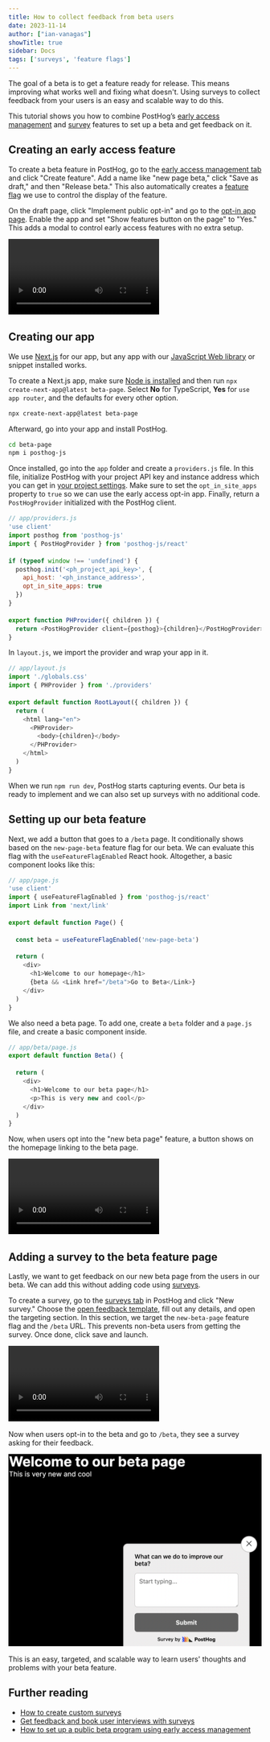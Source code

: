 ```yaml
---
title: How to collect feedback from beta users
date: 2023-11-14
author: ["ian-vanagas"]
showTitle: true
sidebar: Docs
tags: ['surveys', 'feature flags']
---
```


The goal of a beta is to get a feature ready for release. This means improving what works well and fixing what doesn't. Using surveys to collect feedback from your users is an easy and scalable way to do this.

This tutorial shows you how to combine PostHog’s [early access management](/docs/feature-flags/early-access-feature-management) and [survey](/docs/surveys) features to set up a beta and get feedback on it.

## Creating an early access feature

To create a beta feature in PostHog, go to the [early access management tab](https://app.posthog.com/early_access_features) and click "Create feature". Add a name like "new page beta," click "Save as draft," and then "Release beta." This also automatically creates a [feature flag](/docs/feature-flags) we use to control the display of the feature.

On the draft page, click "Implement public opt-in" and go to the [opt-in app page](https://app.posthog.com/project/apps/574). Enable the app and set "Show features button on the page" to "Yes." This adds a modal to control early access features with no extra setup.

![Creating beta feature video](../images/tutorials/beta-feedback/beta.mp4)

## Creating our app

We use [Next.js](/docs/libraries/next-js) for our app, but any app with our [JavaScript Web library](/docs/libraries/js) or snippet installed works. 

To create a Next.js app, make sure [Node is installed](https://nodejs.dev/en/learn/how-to-install-nodejs/) and then run `npx create-next-app@latest beta-page`. Select **No** for TypeScript, **Yes** for `use app router`, and the defaults for every other option.

```bash
npx create-next-app@latest beta-page
```

Afterward, go into your app and install PostHog.

```bash
cd beta-page
npm i posthog-js
```

Once installed, go into the `app` folder and create a `providers.js` file. In this file, initialize PostHog with your project API key and instance address which you can get in [your project settings](https://app.posthog.com/project/settings). Make sure to set the `opt_in_site_apps` property to `true` so we can use the early access opt-in app. Finally, return a `PostHogProvider` initialized with the PostHog client.

```js
// app/providers.js
'use client'
import posthog from 'posthog-js'
import { PostHogProvider } from 'posthog-js/react'

if (typeof window !== 'undefined') {
  posthog.init('<ph_project_api_key>', {
    api_host: '<ph_instance_address>',
    opt_in_site_apps: true
  })
}

export function PHProvider({ children }) {
  return <PostHogProvider client={posthog}>{children}</PostHogProvider>
}
```

In `layout.js`, we import the provider and wrap your app in it. 

```js
// app/layout.js
import './globals.css'
import { PHProvider } from './providers'

export default function RootLayout({ children }) {
  return (
    <html lang="en">
      <PHProvider>
        <body>{children}</body>
      </PHProvider>
    </html>
  )
}
```

When we run `npm run dev`, PostHog starts capturing events. Our beta is ready to implement and we can also set up surveys with no additional code. 

## Setting up our beta feature

Next, we add a button that goes to a `/beta` page. It conditionally shows based on the `new-page-beta` feature flag for our beta. We can evaluate this flag with the `useFeatureFlagEnabled` React hook. Altogether, a basic component looks like this:

```js
// app/page.js
'use client'
import { useFeatureFlagEnabled } from 'posthog-js/react'
import Link from 'next/link'

export default function Page() {

  const beta = useFeatureFlagEnabled('new-page-beta')

  return (
    <div>
      <h1>Welcome to our homepage</h1>
      {beta && <Link href="/beta">Go to Beta</Link>}
    </div>
  )
}
```

We also need a beta page. To add one, create a `beta` folder and a `page.js` file, and create a basic component inside. 

```js
// app/beta/page.js
export default function Beta() {
  
  return (
    <div>
      <h1>Welcome to our beta page</h1>
      <p>This is very new and cool</p>
    </div>
  )
}
```

Now, when users opt into the "new beta page" feature, a button shows on the homepage linking to the beta page.

![Opting into beta video](../images/tutorials/beta-feedback/opt-in.mp4)

## Adding a survey to the beta feature page

Lastly, we want to get feedback on our new beta page from the users in our beta. We can add this without adding code using [surveys](/docs/surveys).

To create a survey, go to the [surveys tab](https://app.posthog.com/surveys) in PostHog and click "New survey." Choose the [open feedback template](/templates/in-app-feedback-survey), fill out any details, and open the targeting section. In this section, we target the `new-beta-page` feature flag and the `/beta` URL. This prevents non-beta users from getting the survey. Once done, click save and launch.

![Creating survey video](../images/tutorials/beta-feedback/survey.mp4)

Now when users opt-in to the beta and go to `/beta`, they see a survey asking for their feedback. 

![Survey in-app](../images/tutorials/beta-feedback/survey.png)

This is an easy, targeted, and scalable way to learn users' thoughts and problems with your beta feature.

## Further reading

- [How to create custom surveys](/tutorials/survey)
- [Get feedback and book user interviews with surveys](/tutorials/feedback-interviews-site-apps)
- [How to set up a public beta program using early access management](/tutorials/public-beta-program)
